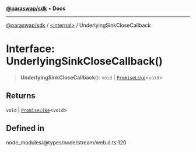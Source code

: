 [**@paraswap/sdk**](../../README.md) • **Docs**

***

[@paraswap/sdk](../../globals.md) / [\<internal\>](../README.md) / UnderlyingSinkCloseCallback

# Interface: UnderlyingSinkCloseCallback()

> **UnderlyingSinkCloseCallback**(): `void` \| [`PromiseLike`](PromiseLike.md)\<`void`\>

## Returns

`void` \| [`PromiseLike`](PromiseLike.md)\<`void`\>

## Defined in

node\_modules/@types/node/stream/web.d.ts:120

